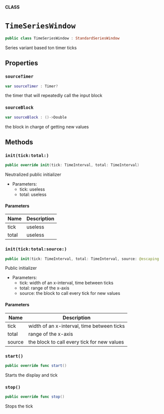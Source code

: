 **CLASS**

# `TimeSeriesWindow`

```swift
public class TimeSeriesWindow : StandardSeriesWindow
```

Series variant based ton timer ticks

## Properties
### `sourceTimer`

```swift
var sourceTimer : Timer?
```

the timer that will repeatedly call the input block

### `sourceBlock`

```swift
var sourceBlock : ()->Double
```

the block in charge of getting new values

## Methods
### `init(tick:total:)`

```swift
public override init(tick: TimeInterval, total: TimeInterval)
```

Neutralized public initializer
- Parameters:
  - tick: useless
  - total: useless

#### Parameters

| Name | Description |
| ---- | ----------- |
| tick | useless |
| total | useless |

### `init(tick:total:source:)`

```swift
public init(tick: TimeInterval, total: TimeInterval, source: @escaping ()->Double)
```

Public initializer
- Parameters:
  - tick: width of an x-interval, time between ticks
  - total: range of the x-axis
  - source: the block to call every tick for new values

#### Parameters

| Name | Description |
| ---- | ----------- |
| tick | width of an x-interval, time between ticks |
| total | range of the x-axis |
| source | the block to call every tick for new values |

### `start()`

```swift
public override func start()
```

Starts the display and tick

### `stop()`

```swift
public override func stop()
```

Stops the tick
